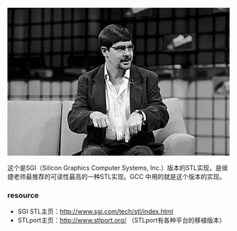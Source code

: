 ![](https://github.com/MicrohexHQ/sgi-stl/blob/master/U/AI/ArtBoard%20Image%20(352).jpg)

这个是SGI（Silicon Graphics Computer Systems, Inc.）版本的STL实现，是侯捷老师最推荐的可读性最高的一种STL实现。GCC 中用的就是这个版本的实现。

### resource ###

* SGI STL主页：http://www.sgi.com/tech/stl/index.html
* STLport主页：http://www.stlport.org/  （STLport有各种平台的移植版本）
